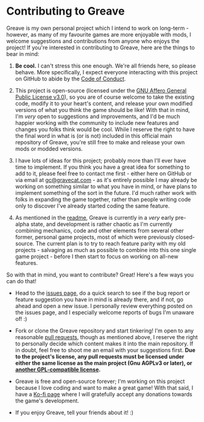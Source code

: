 # Contributing to Greave

Greave is my own personal project which I intend to work on long-term - however, as many of my favourite games are more enjoyable
with mods, I welcome suggestions and contributions from anyone who enjoys the project! If you're interested in contributing to
Greave, here are the things to bear in mind:

1. **Be cool.** I can't stress this one enough. We're all friends here, so please behave. More specifically, I expect everyone
interacting with this project on GitHub to abide by the
[Code of Conduct](CODE_OF_CONDUCT.md).

2. This project is open-source (licensed under the
[GNU Affero General Public License v3.0](../LICENSE)), so you are of course welcome to
take the existing code, modify it to your heart's content, and release your own modified versions of what you think the game
should be like! With that in mind, I'm *very* open to suggestions and improvements, and I'd be much happier working with the
community to include new features and changes you folks think would be cool. While I reserve the right to have the final word in
what is (or is not) included in this official main repository of Greave, you're still free to make and release your own mods or
modded versions.

3. I have lots of ideas for this project; probably more than I'll ever have time to implement. If you think you have a great idea
for something to add to it, please feel free to contact me first - either here on GitHub or via email at
[gc@gravecat.com](mailto:gc@gravecat.com) - as it's entirely possible I may already be working on something similar to what you
have in mind, or have plans to implement something of the sort in the future. I'd much rather work with folks in expanding the
game together, rather than people writing code only to discover I've already started coding the same feature.

4. As mentioned in the [readme](README.md), Greave is currently in a *very* early
pre-alpha state, and development is rather chaotic as I'm currently combining mechanics, code and other elements from several
other former, personal game projects, most of which were previously closed-source. The current plan is to try to reach feature
parity with my old projects - salvaging as much as possible to combine into this one single game project - before I then start
to focus on working on all-new features.

So with that in mind, you want to contribute? Great! Here's a few ways you can do that!

* Head to the [issues page](https://github.com/Gravecat/Greave/issues), do a quick search to see if the bug report or feature
suggestion you have in mind is already there, and if not, go ahead and open a new issue. I personally review everything posted
on the issues page, and I especially welcome reports of bugs I'm unaware of! :)

* Fork or clone the Greave repository and start tinkering! I'm open to any reasonable
[pull requests](https://github.com/Gravecat/Greave/pulls), though as mentioned above, I reserve the right to personally decide
which content makes it into the main repository. If in doubt, feel free to shoot me an email with your suggestions first. **Due
to the project's license, any pull requests must be licensed under either the same license as the main project (Gnu AGPLv3 or
later), or [another GPL-compatible license](https://www.gnu.org/licenses/license-list.en.html#GPLCompatibleLicenses).**

* Greave is free and open-source forever; I'm working on this project because I love coding and want to make a great game! With
that said, I have a [Ko-fi page](https://ko-fi.com/gravecat) where I will gratefully accept any donations towards the game's
development.

* If you enjoy Greave, tell your friends about it! :)
